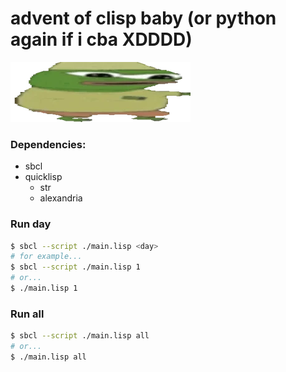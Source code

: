 # advent of clisp baby (or python again if i cba XDDDD)
![](WideDankCrouching.webp)

### Dependencies:
- sbcl
- quicklisp
  - str
  - alexandria

### Run day
```bash
$ sbcl --script ./main.lisp <day>
# for example...
$ sbcl --script ./main.lisp 1
# or...
$ ./main.lisp 1
```

### Run all
```bash
$ sbcl --script ./main.lisp all
# or...
$ ./main.lisp all
```

